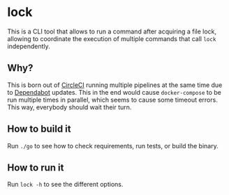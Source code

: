 # lock

This is a CLI tool that allows to run a command after acquiring a file lock, allowing to coordinate the execution of multiple commands that call `lock` independently.

## Why?

This is born out of [CircleCI](https://circleci.com/) running multiple pipelines at the same time due to [Dependabot](https://dependabot.com/) updates. This in the end would cause `docker-compose` to be run multiple times in parallel, which seems to cause some timeout errors. This way, everybody should wait their turn.

## How to build it

Run `./go` to see how to check requirements, run tests, or build the binary.

## How to run it

Run `lock -h` to see the different options.
